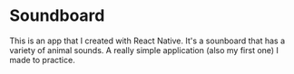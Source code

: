 # Soundboard
This is an app that I created with React Native. It's a sounboard that has a variety of animal sounds. 
A really simple application (also my first one) I made to practice.
